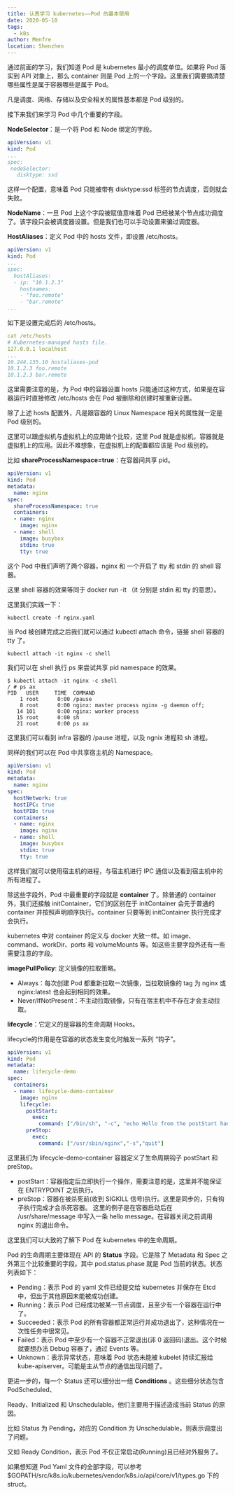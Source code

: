 ```yaml
---
title: 认真学习 kubernetes——Pod 的基本使用
date: 2020-05-10
tags: 
  - k8s
author: Menfre
location: Shenzhen
---
```


通过前面的学习，我们知道 Pod 是 kubernetes 最小的调度单位。如果将 Pod 落实到 API 对象上，那么 container 则是 Pod 上的一个字段。这里我们需要搞清楚哪些属性是属于容器哪些是属于 Pod。

凡是调度、网络、存储以及安全相关的属性基本都是 Pod 级别的。

接下来我们来学习 Pod 中几个重要的字段。

**NodeSelector**：是一个将 Pod 和 Node 绑定的字段。

```yaml
apiVersion: v1
kind: Pod
...
spec:
 nodeSelector:
   disktype: ssd
```

这样一个配置，意味着 Pod 只能被带有 disktype:ssd 标签的节点调度，否则就会失败。

**NodeName**：一旦 Pod 上这个字段被赋值意味着 Pod 已经被某个节点成功调度了。该字段只会被调度器设置。但是我们也可以手动设置来骗过调度器。

**HostAliases**：定义 Pod 中的 hosts 文件，即设置 /etc/hosts。

```yaml
apiVersion: v1
kind: Pod
...
spec:
  hostAliases:
  - ip: "10.1.2.3"
    hostnames:
    - "foo.remote"
    - "bar.remote"
...
```

如下是设置完成后的 /etc/hosts。

```yaml
cat /etc/hosts
# Kubernetes-managed hosts file.
127.0.0.1 localhost
...
10.244.135.10 hostaliases-pod
10.1.2.3 foo.remote
10.1.2.3 bar.remote
```

这里需要注意的是，为 Pod 中的容器设置 hosts 只能通过这种方式，如果是在容器运行时直接修改 /etc/hosts 会在 Pod 被删除和创建时被重新设置。

除了上述 hosts 配置外，凡是跟容器的 Linux Namespace 相关的属性就一定是 Pod 级别的。

这里可以跟虚拟机与虚拟机上的应用做个比较，这里 Pod 就是虚拟机，容器就是虚拟机上的应用。因此不难想象，在虚拟机上的配置都应该是 Pod 级别的。

比如 **shareProcessNamespace=true**：在容器间共享 pid。

```yaml
apiVersion: v1
kind: Pod
metadata:
  name: nginx
spec:
  shareProcessNamespace: true
  containers:
  - name: nginx
    image: nginx
  - name: shell
    image: busybox
    stdin: true
    tty: true
```

这个 Pod 中我们声明了两个容器，nginx 和 一个开启了 tty 和 stdin 的 shell 容器。

这里 shell 容器的效果等同于 docker run -it （it 分别是 stdin 和 tty 的意思）。

这里我们实践一下：

```shell
kubectl create -f nginx.yaml
```

当 Pod 被创建完成之后我们就可以通过 kubectl attach 命令，链接 shell 容器的 tty 了。

```shell
kubectl attach -it nginx -c shell
```

我们可以在 shell 执行 ps 来尝试共享 pid namespace 的效果。

```shell
$ kubectl attach -it nginx -c shell
/ # ps ax
PID   USER     TIME  COMMAND
    1 root      0:00 /pause
    8 root      0:00 nginx: master process nginx -g daemon off;
   14 101       0:00 nginx: worker process
   15 root      0:00 sh
   21 root      0:00 ps ax
```

这里我们可以看到 infra 容器的 /pause 进程，以及 ngnix 进程和 sh 进程。

同样的我们可以在 Pod 中共享宿主机的 Namespace。

```yaml
apiVersion: v1
kind: Pod
metadata:
  name: nginx
spec:
  hostNetwork: true
  hostIPC: true
  hostPID: true
  containers:
  - name: nginx
    image: nginx
  - name: shell
    image: busybox
    stdin: true
    tty: true
```

这样我们就可以使用宿主机的进程，与宿主机进行 IPC 通信以及看到宿主机中的所有进程了。

除这些字段外，Pod 中最重要的字段就是 **container** 了。除普通的 container 外，我们还接触 initContainer，它们的区别在于 initContainer 会先于普通的 container 并按照声明顺序执行。container 只要等到 initContainer 执行完成才会执行。

kubernetes 中对 container 的定义与 docker 大致一样。如 image、command、workDir、ports 和 volumeMounts 等。如这些主要字段外还有一些需要注意的字段。

**imagePullPolicy**: 定义镜像的拉取策略。

* Always：每次创建 Pod 都重新拉取一次镜像，当拉取镜像的 tag 为 nginx 或 nginx:latest 也会起到相同的效果。
* Never/IfNotPresent：不主动拉取镜像，只有在宿主机中不存在才会主动拉取。

**lifecycle**：它定义的是容器的生命周期 Hooks。

lifecycle的作用是在容器的状态发生变化时触发一系列 “钩子”。

```yaml
apiVersion: v1
kind: Pod
metadata:
  name: lifecycle-demo
spec:
  containers:
  - name: lifecycle-demo-container
    image: nginx
    lifecycle:
      postStart:
        exec:
          command: ["/bin/sh", "-c", "echo Hello from the postStart handler > /usr/share/message"]
      preStop:
        exec:
          command: ["/usr/sbin/nginx","-s","quit"]
```

这里我们为 lifecycle-demo-container 容器定义了生命周期钩子 postStart 和 preStop。

* postStart：容器指定后立即执行一个操作，需要注意的是，这里并不能保证在 ENTRYPOINT 之后执行。
* preStop：容器在被杀死前(收到 SIGKILL 信号)执行。这里是同步的，只有钩子执行完成才会杀死容器。
这里的例子是在容器启动后在 /usr/share/message 中写入一条 hello message。在容器关闭之前调用 nginx 的退出命令。

这里我们可以大致的了解下 Pod 在 kubernetes 中的生命周期。

Pod 的生命周期主要体现在 API 的 **Status** 字段。它是除了 Metadata 和 Spec 之外第三个比较重要的字段。其中 pod.status.phase 就是 Pod 当前的状态。状态列表如下：

* Pending：表示 Pod 的 yaml 文件已经提交给 kubernetes 并保存在 Etcd 中，但出于其他原因未能被成功创建。
* Running：表示 Pod 已经成功被某一节点调度，且至少有一个容器在运行中了。
* Succeeded：表示 Pod 的所有容器都正常运行并成功退出了，这种情况在一次性任务中很常见。
* Failed：表示 Pod 中至少有一个容器不正常退出(非 0 返回码)退出。这个时候就要想办法 Debug 容器了，通过 Events 等。
* Unknown：表示异常状态，意味着 Pod 状态未能被 kubelet 持续汇报给 kube-apiserver。可能是主从节点的通信出现问题了。

更进一步的，每一个 Status 还可以细分出一组 **Conditions** 。这些细分状态包含 PodScheduled、

Ready、Initialized 和 Unschedulable。他们主要用于描述造成当前 Status 的原因。

比如 Status 为 Pending，对应的 Condition 为 Unschedulable，则表示调度出了问题。

又如 Ready Condition，表示 Pod 不仅正常启动(Running)且已经对外服务了。

如果想知道 Pod Yaml 文件的全部字段，可以参考 $GOPATH/src/k8s.io/kubernetes/vendor/k8s.io/api/core/v1/types.go 下的 struct。


 
 <comment/> 
